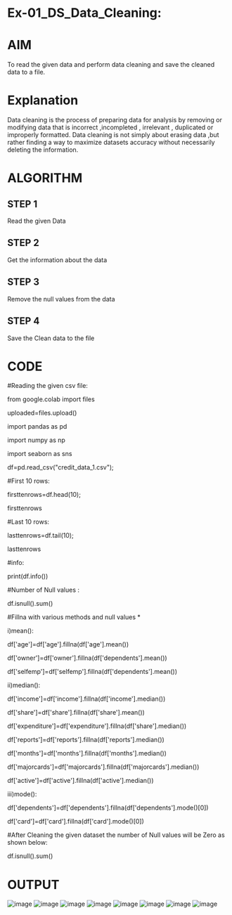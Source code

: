 # Ex-01_DS_Data_Cleaning:
# AIM
To read the given data and perform data cleaning and save the cleaned data to a file.

# Explanation
Data cleaning is the process of preparing data for analysis by removing or modifying data that is incorrect ,incompleted , irrelevant , duplicated or improperly formatted. Data cleaning is not simply about erasing data ,but rather finding a way to maximize datasets accuracy without necessarily deleting the information.

# ALGORITHM
## STEP 1
Read the given Data

## STEP 2
Get the information about the data

## STEP 3
Remove the null values from the data

## STEP 4
Save the Clean data to the file

# CODE

#Reading the given csv file:

from google.colab import files

uploaded=files.upload()

import pandas as pd

import numpy as np

import seaborn as sns

df=pd.read_csv("credit_data_1.csv");

#First 10 rows:

firsttenrows=df.head(10);

firsttenrows

#Last 10 rows:

lasttenrows=df.tail(10);

lasttenrows

#info:

print(df.info())

#Number of Null values :

df.isnull().sum()

#Fillna with various methods and null values *

i)mean():

df['age']=df['age'].fillna(df['age'].mean())

df['owner']=df['owner'].fillna(df['dependents'].mean())

df['selfemp']=df['selfemp'].fillna(df['dependents'].mean())

ii)median():

df['income']=df['income'].fillna(df['income'].median())

df['share']=df['share'].fillna(df['share'].mean())

df['expenditure']=df['expenditure'].fillna(df['share'].median())

df['reports']=df['reports'].fillna(df['reports'].median())

df['months']=df['months'].fillna(df['months'].median())

df['majorcards']=df['majorcards'].fillna(df['majorcards'].median())

df['active']=df['active'].fillna(df['active'].median())

iii)mode():

df['dependents']=df['dependents'].fillna(df['dependents'].mode()[0])

df['card']=df['card'].fillna(df['card'].mode()[0])

#After Cleaning the given dataset the number of Null values will be Zero as shown below:

df.isnull().sum()

# OUTPUT

![image](https://user-images.githubusercontent.com/95179990/227194986-c4dc20e2-6a55-4603-9dbb-b95d9d328d01.png)
![image](https://user-images.githubusercontent.com/95179990/227195135-e889dd6e-a038-4f33-966b-1d9a2c067433.png)
![image](https://user-images.githubusercontent.com/95179990/227195262-0f5b5c6b-4cfd-4c32-8511-948c48604e10.png)
![image](https://user-images.githubusercontent.com/95179990/227195420-0b7a91f4-ecef-4f5b-b567-9505998c2fd7.png)
![image](https://user-images.githubusercontent.com/95179990/227196132-127127ff-be69-42a5-9993-49ef77530af4.png)
![image](https://user-images.githubusercontent.com/95179990/227196229-d3e5b19e-2d77-465b-ab00-dea6600f260d.png)
![image](https://user-images.githubusercontent.com/95179990/227196405-a0b7c99e-1235-4345-bb2b-ccce128952ec.png)
![image](https://user-images.githubusercontent.com/95179990/227196634-66d2026a-8356-4705-92da-29f6fd9bdc59.png)




